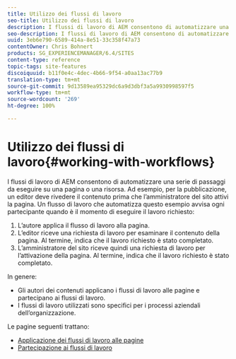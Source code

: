 ```yaml
---
title: Utilizzo dei flussi di lavoro
seo-title: Utilizzo dei flussi di lavoro
description: I flussi di lavoro di AEM consentono di automatizzare una serie di passaggi da eseguire su una pagina o una risorsa. Ad esempio, per la pubblicazione, un editor deve rivedere il contenuto prima che l’amministratore del sito attivi la pagina. Un flusso di lavoro che automatizza questo esempio avvisa ogni partecipante quando è il momento di eseguire il lavoro richiesto.
seo-description: I flussi di lavoro di AEM consentono di automatizzare una serie di passaggi da eseguire su una pagina o una risorsa. Ad esempio, per la pubblicazione, un editor deve rivedere il contenuto prima che l’amministratore del sito attivi la pagina. Un flusso di lavoro che automatizza questo esempio avvisa ogni partecipante quando è il momento di eseguire il lavoro richiesto.
uuid: 3eb6e790-6589-414a-8e51-33c358f47a73
contentOwner: Chris Bohnert
products: SG_EXPERIENCEMANAGER/6.4/SITES
content-type: reference
topic-tags: site-features
discoiquuid: b11f0e4c-4dec-4b66-9f54-a0aa13ac77b9
translation-type: tm+mt
source-git-commit: 9d13589ea95329dc6a9d3dbf3a5a9930998597f5
workflow-type: tm+mt
source-wordcount: '269'
ht-degree: 100%

---
```



# Utilizzo dei flussi di lavoro{#working-with-workflows}

I flussi di lavoro di AEM consentono di automatizzare una serie di passaggi da eseguire su una pagina o una risorsa. Ad esempio, per la pubblicazione, un editor deve rivedere il contenuto prima che l’amministratore del sito attivi la pagina. Un flusso di lavoro che automatizza questo esempio avvisa ogni partecipante quando è il momento di eseguire il lavoro richiesto:

1. L’autore applica il flusso di lavoro alla pagina.
1. L’editor riceve una richiesta di lavoro per esaminare il contenuto della pagina. Al termine, indica che il lavoro richiesto è stato completato.
1. L’amministratore del sito riceve quindi una richiesta di lavoro per l’attivazione della pagina. Al termine, indica che il lavoro richiesto è stato completato.

In genere:

* Gli autori dei contenuti applicano i flussi di lavoro alle pagine e partecipano ai flussi di lavoro.
* I flussi di lavoro utilizzati sono specifici per i processi aziendali dell’organizzazione.

Le pagine seguenti trattano:

* [Applicazione dei flussi di lavoro alle pagine](/help/sites-classic-ui-authoring/classic-workflows-applying.md)
* [Partecipazione ai flussi di lavoro](/help/sites-classic-ui-authoring/classic-workflows-participating.md)

